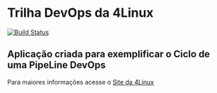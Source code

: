 # Trilha DevOps da 4Linux

<!-- Altere a Flag abaixo com sua URL do Travis -->
[![Build Status](https://travis-ci.com/fernandostn/DevOpsLab-HelloWorld.svg?branch=master)](https://travis-ci.com/fernandostn/DevOpsLab-HelloWorld)

## Aplicação criada para exemplificar o Ciclo de uma PipeLine DevOps


Para maiores informações acesse o [Site da 4Linux](https://www.4linux.com.br/cursos/devops)
